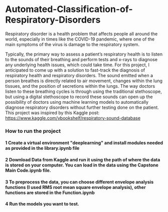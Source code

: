 # Automated-Classification-of-Respiratory-Disorders
Respiratory disorder is a health problem that affects people all around the world, especially in times like the COVID-19 pandemic, where one of the main symptoms of the virus is damage to the respiratory system.

Typically, the primary way to assess a patient’s respiratory health is to listen to the sounds of their breathing and perform tests and x-rays to diagnose any underlying health issues, which could take time. For this project, I anticipated to come up with a solution to fast-track the diagnosis of respiratory health and respiratory disorders. The sound emitted when a person breathes is directly related to air movement, changes within the lung tissues, and the position of secretions within the lungs. The way doctors listen to these breathing cycles is through using the traditional stethoscope, but using a digital stethoscope to record these sounds can open up the possibility of doctors using machine learning models to automatically diagnose respiratory disorders without further testing done on the patient. 
This project was inspired by this Kaggle post: https://www.kaggle.com/vbookshelf/respiratory-sound-database

### How to run the project 
#### **1** Create a virtual environment "deeplearning" and install modules needed as provided in the library.ipynb file
#### **2** Download Data from Kaggle and run it using the path of where the data is stored on your computer. You can load in the data using the Capstone Main Code.ipynb file.
#### **3** To preprocess the data, you can choose different envelope analysis functions (I used RMS root mean square envelope analysis), other functions are stored in the Function.ipynb
#### **4** Run the models you want to test.
